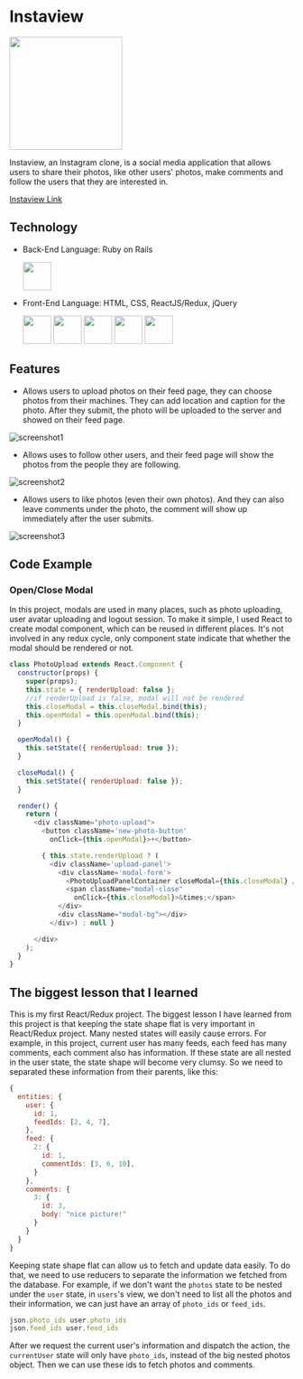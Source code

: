 # Instaview

<img src="https://github.com/chaofan85/Instaview/blob/master/docs/instaview-logo.png?raw=true" width="200">


Instaview, an Instagram clone, is a social media application that allows users to share their photos, like other users' photos, make comments and follow the users that they are interested in.

[Instaview Link](https://instaview-app.herokuapp.com/)

## Technology
* Back-End Language: Ruby on Rails

  <img src="https://github.com/chaofan85/Instaview/blob/master/docs/rails-logo.png?raw=true" width="50">

* Front-End Language: HTML, CSS, ReactJS/Redux, jQuery

  <img src="https://github.com/chaofan85/Instaview/blob/master/docs/HTML5_Logo.png?raw=true" width="50">  <img src="https://github.com/chaofan85/Instaview/blob/master/docs/css3.png?raw=true" height="50">  <img src="https://github.com/chaofan85/Instaview/blob/master/docs/react.png?raw=true" width="50">  <img src="https://github.com/chaofan85/Instaview/blob/master/docs/redux.png?raw=true" width="50">  <img src="https://github.com/chaofan85/Instaview/blob/master/docs/jquery_logo.png?raw=true" width="50">


## Features
* Allows users to upload photos on their feed page, they can choose photos from their machines. They can add location and caption for the photo. After they submit, the photo will be uploaded to the server and showed on their feed page.


![screenshot1](https://github.com/chaofan85/Instaview/blob/master/docs/screenshot1.png?raw=true)


* Allows uses to follow other users, and their feed page will show the photos from the people they are following.


![screenshot2](https://github.com/chaofan85/Instaview/blob/master/docs/screenshot2.png?raw=true)


* Allows users to like photos (even their own photos). And they can also leave comments under the photo, the comment will show up immediately after the user submits.


![screenshot3](https://github.com/chaofan85/Instaview/blob/master/docs/screenshot3.png?raw=true)

## Code Example

### Open/Close Modal

In this project, modals are used in many places, such as photo uploading, user avatar uploading and logout session. To make it simple, I used React to create modal component, which can be reused in different places. It's not involved in any redux cycle, only component state indicate that whether the modal should be rendered or not.

```js
class PhotoUpload extends React.Component {
  constructor(props) {
    super(props);
    this.state = { renderUpload: false };
    //if renderUpload is false, modal will not be rendered
    this.closeModal = this.closeModal.bind(this);
    this.openModal = this.openModal.bind(this);
  }

  openModal() {
    this.setState({ renderUpload: true });
  }

  closeModal() {
    this.setState({ renderUpload: false });
  }

  render() {
    return (
      <div className="photo-upload">
        <button className='new-photo-button'
          onClick={this.openModal}>+</button>

        { this.state.renderUpload ? (
          <div className='upload-panel'>
            <div className='modal-form'>
              <PhotoUploadPanelContainer closeModal={this.closeModal} />
              <span className="modal-close"
                onClick={this.closeModal}>&times;</span>
            </div>
            <div className="modal-bg"></div>
          </div>) : null }

      </div>
    );
  }
}

```


## The biggest lesson that I learned

This is my first React/Redux project. The biggest lesson I have learned from this project is that keeping the state shape flat is very important in React/Redux project. Many nested states will easily cause errors. For example, in this project, current user has many feeds, each feed has many comments, each comment also has information. If these state are all nested in the user state, the state shape will become very clumsy. So we need to separated these information from their parents, like this:

```js
{
  entities: {
    user: {
      id: 1,
      feedIds: [2, 4, 7],
    },
    feed: {
      2: {
        id: 1,
        commentIds: [3, 6, 10],
      }
    },
    comments: {
      3: {
        id: 3,
        body: "nice picture!"
      }
    }
  }
}

```

Keeping state shape flat can allow us to fetch and update data easily. To do that, we need to use reducers to separate the information we fetched from the database. For example, if we don't want the `photos` state to be
nested under the `user` state, in `users`'s view, we don't need to list all the photos and their information, we can just have an array of `photo_ids` or `feed_ids`.
```js
json.photo_ids user.photo_ids
json.feed_ids user.feed_ids
```

After we request the current user's information and dispatch the action, the `currentUser` state will only have `photo_ids`, instead of the big nested photos object. Then we can use these ids to fetch photos and comments.
